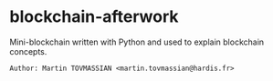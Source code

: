 # blockchain-afterwork

Mini-blockchain written with Python and used to explain blockchain concepts.

    Author: Martin TOVMASSIAN <martin.tovmassian@hardis.fr>
